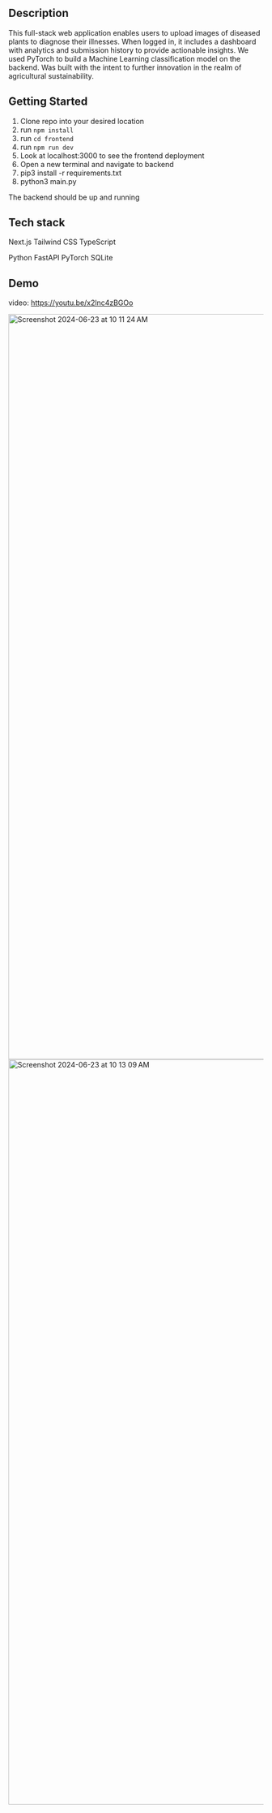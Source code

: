 ## Description
This full-stack web application enables users to upload images of diseased plants to diagnose their illnesses. When logged in, it includes a dashboard with analytics
and submission history to provide actionable insights. We used PyTorch to build a Machine Learning classification model on the backend. Was built with the intent to further innovation in the realm of agricultural sustainability. 

## Getting Started
1. Clone repo into your desired location
2. run ```npm install ```
3. run ```cd frontend ```
4. run ```npm run dev```
5. Look at localhost:3000 to see the frontend deployment
6. Open a new terminal and navigate to backend
7. pip3 install -r requirements.txt
8. python3 main.py

The backend should be up and running

## Tech stack
Next.js
Tailwind CSS
TypeScript

Python
FastAPI
PyTorch
SQLite

## Demo
video: https://youtu.be/x2lnc4zBGOo

<img width="1470" alt="Screenshot 2024-06-23 at 10 11 24 AM" src="https://github.com/kylej21/CropGuard/assets/111208810/55c0b262-8148-470e-80e4-fe45d89fb2eb">

<img width="1470" alt="Screenshot 2024-06-23 at 10 13 09 AM" src="https://github.com/kylej21/CropGuard/assets/111208810/c3c32b67-b527-4ff6-9c62-36edde7462d3">
